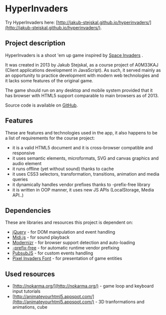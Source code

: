 # HyperInvaders

Try HyperInvaders here: [http://jakub-stejskal.github.io/hyperinvaders/](http://jakub-stejskal.github.io/hyperinvaders/).

## Project description

HyperInvaders is a shoot 'em up game inspired by [Space Invaders](http://en.wikipedia.org/wiki/Space_Invaders) .

It was created in 2013 by Jakub Stejskal, as a course project of A0M33KAJ (Client applications development in JavaScript). As such, it served mainly as an opportunity to practice development with modern web technologies and it lacks some features of the original game.

The game should run on any desktop and mobile system provided that it has browser with HTML5 support comparable to main browsers as of 2013.

Source code is available on [GitHub](https://github.com/jakub-stejskal/hyperinvaders).

## Features

These are features and technologies used in the app, it also happens to be a list of requirements for the course project:

* it is a valid HTML5 document and it is cross-browser compatible and responsive
* it uses semantic elements, microformats, SVG and canvas graphics and audio element
* it runs offline (yet without sound) thanks to cache
* it uses CSS3 selectors, transformation, transitions, animation and media queries
* it dynamically handles vendor prefixes thanks to -prefix-free library
* it is written in OOP manner, it uses new JS APIs (LocalStorage, Media API..)

## Dependencies

These are libraries and resources this project is dependent on:

* [jQuery](http://jquery.com/) - for DOM manipulation and event handling
* [Midi.js](http://mudcu.be/midi-js/) - for sound playback
* [Modernizr](http://modernizr.com/) - for browser support detection and auto-loading
* [-prefix-free](http://leaverou.github.io/prefixfree/) - for automatic runtime vendor prefixing
* [PubsubJS](https://github.com/nazomikan/PubsubJS) - for custom events handling
* [Pixel Invaders Font](http://www.dafont.com/pixel-invaders.font) - for presentation of game entities

## Used resources
* [http://nokarma.org/](http://nokarma.org/) - game loop and keyboard input tutorials
* [http://animateyourhtml5.appspot.com/](http://animateyourhtml5.appspot.com/) - 3D tranformations and animations, cube

